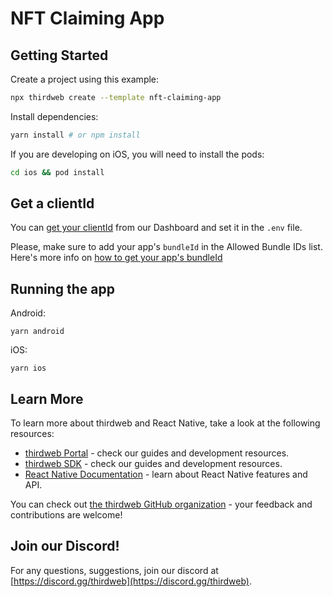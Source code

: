# NFT Claiming App

## Getting Started

Create a project using this example:

```bash
npx thirdweb create --template nft-claiming-app
```

Install dependencies:

```bash
yarn install # or npm install
```

If you are developing on iOS, you will need to install the pods:

```bash
cd ios && pod install
```

## Get a clientId

You can [get your clientId](https://thirdweb.com/dashboard/settings/api-keys) from our Dashboard and set it in the `.env` file.

Please, make sure to add your app's `bundleId` in the Allowed Bundle IDs list. Here's more info on [how to get your app's bundleId](https://portal.thirdweb.com/api-keys#how-to-get-my-bundleid)

## Running the app

Android:

```
yarn android
```

iOS:

```
yarn ios
```

## Learn More

To learn more about thirdweb and React Native, take a look at the following resources:

- [thirdweb Portal](https://portal.thirdweb.com) - check our guides and development resources.
- [thirdweb SDK](https://portal.thirdweb.com/sdk) - check our guides and development resources.
- [React Native Documentation](https://reactnative.dev/) - learn about React Native features and API.

You can check out [the thirdweb GitHub organization](https://github.com/thirdweb-dev) - your feedback and contributions are welcome!

## Join our Discord!

For any questions, suggestions, join our discord at [https://discord.gg/thirdweb](https://discord.gg/thirdweb).
